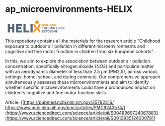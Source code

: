 # ap_microenvironments-HELIX

<img src="HELIX.png" alt="HELIX logo" width="200"/>  

This repository contains all the materials for the research article "Childhood exposure to outdoor air pollution in different microenvironments and cognitive and fine motor function in children from six European cohorts".

In this, we aim to explore the association between outdoor air pollution concentration, specifically nitrogen dioxide (NO2) and particulate matter with an aerodynamic diameter of less than 2.5 μm (PM2.5), across various settings: home, school, and during commute. Our comprehensive approach simultaneously assesses these microenvironments and aim to identify whether specific microenvironments could have a pronounced impact on children's cognitive and fine motor function skills.

Article: [[https://pubmed.ncbi.nlm.nih.gov/35782316/ https://www.ncbi.nlm.nih.gov/pmc/articles/PMC9243574/](https://www.sciencedirect.com/science/article/pii/S0048969724067883](https://www.sciencedirect.com/science/article/pii/S0013935124000781)
